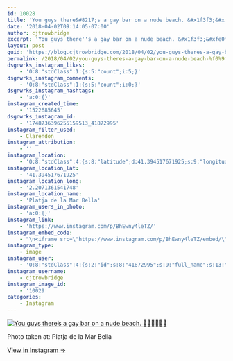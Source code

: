 ```yaml
---
id: 10028
title: 'You guys there&#8217;s a gay bar on a nude beach. &#x1f3f3;&#xfe0f;&#x200d;&#x1f308;&#x1f3f3;&#xfe0f;&#x200d;&#x1f308;&#x1f3f3;&#xfe0f;&#x200d;&#x1f308;'
date: '2018-04-02T09:14:05-07:00'
author: cjtrowbridge
excerpt: 'You guys there''s a gay bar on a nude beach. &#x1f3f3;&#xfe0f;&#x200d;&#x1f308;&#x1f3f3;&#xfe0f;&#x200d;&#x1f308;&#x1f3f3;&#xfe0f;&#x200d;&#x1f308;'
layout: post
guid: 'https://blog.cjtrowbridge.com/2018/04/02/you-guys-theres-a-gay-bar-on-a-nude-beach-%f0%9f%8f%b3%ef%b8%8f%e2%80%8d%f0%9f%8c%88%f0%9f%8f%b3%ef%b8%8f%e2%80%8d%f0%9f%8c%88%f0%9f%8f%b3%ef%b8%8f%e2%80%8d%f0%9f%8c%88/'
permalink: /2018/04/02/you-guys-theres-a-gay-bar-on-a-nude-beach-%f0%9f%8f%b3%ef%b8%8f%f0%9f%8c%88%f0%9f%8f%b3%ef%b8%8f%f0%9f%8c%88%f0%9f%8f%b3%ef%b8%8f%f0%9f%8c%88/
dsgnwrks_instagram_likes:
    - 'O:8:"stdClass":1:{s:5:"count";i:5;}'
dsgnwrks_instagram_comments:
    - 'O:8:"stdClass":1:{s:5:"count";i:0;}'
dsgnwrks_instagram_hashtags:
    - 'a:0:{}'
instagram_created_time:
    - '1522685645'
dsgnwrks_instagram_id:
    - '1748736396255159513_41872995'
instagram_filter_used:
    - Clarendon
instagram_attribution:
    - ''
instagram_location:
    - 'O:8:"stdClass":4:{s:8:"latitude";d:41.394517671925;s:9:"longitude";d:2.2071361541748;s:4:"name";s:22:"Platja de la Mar Bella";s:2:"id";i:1014098718;}'
instagram_location_lat:
    - '41.394517671925'
instagram_location_long:
    - '2.2071361541748'
instagram_location_name:
    - 'Platja de la Mar Bella'
instagram_users_in_photo:
    - 'a:0:{}'
instagram_link:
    - 'https://www.instagram.com/p/BhEwny4leTZ/'
instagram_embed_code:
    - "\n<iframe src=\"https://www.instagram.com/p/BhEwny4leTZ/embed/\" width=\"612\" height=\"710\" frameborder=\"0\" scrolling=\"no\" allowtransparency=\"true\" class=\"insta-image-embed\"></iframe>\n"
instagram_type:
    - image
instagram_user:
    - 'O:8:"stdClass":4:{s:2:"id";s:8:"41872995";s:9:"full_name";s:13:"CJ Trowbridge";s:15:"profile_picture";s:141:"https://scontent.cdninstagram.com/vp/e1b672f62211dfa88909f4a5259cb5d7/5B699F1C/t51.2885-19/s150x150/13724650_1188772791164794_142557231_a.jpg";s:8:"username";s:12:"cjtrowbridge";}'
instagram_username:
    - cjtrowbridge
instagram_image_id:
    - '10029'
categories:
    - Instagram
---
```


[![You guys there’s a gay bar on a nude beach. 🏳️‍🌈🏳️‍🌈🏳️‍🌈](https://blog.cjtrowbridge.com/wp-content/uploads/2018/04/1522685645-1-1.jpg)](https://www.instagram.com/p/BhEwny4leTZ/)

Photo taken at: Platja de la Mar Bella

[View in Instagram ⇒](https://www.instagram.com/p/BhEwny4leTZ/)